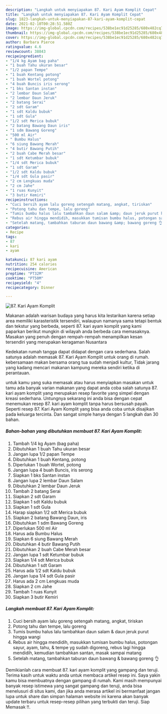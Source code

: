 ```yaml
---
description: "Langkah untuk menyiapakan 87. Kari Ayam Komplit Cepat"
title: "Langkah untuk menyiapakan 87. Kari Ayam Komplit Cepat"
slug: 1823-langkah-untuk-menyiapakan-87-kari-ayam-komplit-cepat
date: 2021-02-10T00:28:51.580Z
image: https://img-global.cpcdn.com/recipes/538be1ec91d25285/680x482cq70/87-kari-ayam-komplit-foto-resep-utama.jpg
thumbnail: https://img-global.cpcdn.com/recipes/538be1ec91d25285/680x482cq70/87-kari-ayam-komplit-foto-resep-utama.jpg
cover: https://img-global.cpcdn.com/recipes/538be1ec91d25285/680x482cq70/87-kari-ayam-komplit-foto-resep-utama.jpg
author: Barbara Pierce
ratingvalue: 4.6
reviewcount: 38843
recipeingredient:
- "1/4 kg Ayam bag paha"
- "1 buah Tahu ukuran besar"
- "1/2 papan Tempe"
- "1 buah Kentang potong"
- "1 buah Wortel potong"
- "4 buah Buncis iris serong"
- "1 bks Santan instan"
- "2 lembar Daun Salam"
- "2 lembar Daun Jeruk"
- "2 batang Serai"
- "2 sdt Garam"
- "1 sdt Kaldu bubuk"
- "1 sdt Gula"
- "1/2 sdt Merica bubuk"
- "2 batang Bawang Daun iris"
- "1 sdm Bawang Goreng"
- "500 ml Air"
- " Bumbu Halus"
- "6 siung Bawang Merah"
- "4 butir Bawang Putih"
- "2 buah Cabe Merah besar"
- "1 sdt Ketumbar bubuk"
- "1/4 sdt Merica bubuk"
- "1 sdt Garam"
- "1/2 sdt Kaldu bubuk"
- "1/4 sdt Gula pasir"
- "2 cm Lengkuas muda"
- "2 cm Jahe"
- "1 ruas Kunyit"
- "3 butir Kemiri"
recipeinstructions:
- "Cuci bersih ayam lalu goreng setengah matang, angkat, tiriskan"
- "Potong tahu dan tempe, lalu goreng"
- "Tumis bumbu halus lalu tambahkan daun salam &amp; daun jeruk purut hingga wangi"
- "Rebus air hingga mendidih, masukkan tumisan bumbu halus, potongan sayur, ayam, tahu, &amp; tempe yg sudah digoreng, rebus lagi hingga mendidih, kemudian tambahkan santan, masak sampai matang"
- "Setelah matang, tambahkan taburan daun bawang &amp; bawang goreng 👌"
categories:
- Recipe
tags:
- 87
- kari
- ayam

katakunci: 87 kari ayam 
nutrition: 254 calories
recipecuisine: American
preptime: "PT32M"
cooktime: "PT50M"
recipeyield: "4"
recipecategory: Dinner

---
```



![87. Kari Ayam Komplit](https://img-global.cpcdn.com/recipes/538be1ec91d25285/680x482cq70/87-kari-ayam-komplit-foto-resep-utama.jpg)

Makanan adalah warisan budaya yang harus kita lestarikan karena setiap area memiliki karasteristik tersendiri, walaupun namanya sama tetapi bentuk dan tekstur yang berbeda, seperti 87. kari ayam komplit yang kami paparkan berikut mungkin di wilayah anda berbeda cara memasaknya. Masakan yang penuh dengan rempah-rempah menampilkan kesan tersendiri yang merupakan keragaman Nusantara



Kedekatan rumah tangga dapat didapat dengan cara sederhana. Salah satunya adalah memasak 87. Kari Ayam Komplit untuk orang di rumah. kebersamaan makan bersama orang tua sudah menjadi kultur, Tidak jarang yang kadang mencari makanan kampung mereka sendiri ketika di perantauan.

untuk kamu yang suka memasak atau harus menyiapkan masakan untuk tamu ada banyak varian makanan yang dapat anda coba salah satunya 87. kari ayam komplit yang merupakan resep favorite yang simpel dengan kreasi sederhana. Untungnya sekarang ini anda bisa dengan cepat menemukan resep 87. kari ayam komplit tanpa harus bersusah payah.
Seperti resep 87. Kari Ayam Komplit yang bisa anda coba untuk disajikan pada keluarga tercinta. Dan sangat simple hanya dengan 5 langkah dan 30 bahan.


<!--inarticleads1-->

##### Bahan-bahan yang dibutuhkan membuat 87. Kari Ayam Komplit:

1. Tambah 1/4 kg Ayam (bag paha)
1. Dibutuhkan 1 buah Tahu ukuran besar
1. Jangan lupa 1/2 papan Tempe
1. Dibutuhkan 1 buah Kentang, potong
1. Diperlukan 1 buah Wortel, potong
1. Jangan lupa 4 buah Buncis, iris serong
1. Siapkan 1 bks Santan instan
1. Jangan lupa 2 lembar Daun Salam
1. Dibutuhkan 2 lembar Daun Jeruk
1. Tambah 2 batang Serai
1. Siapkan 2 sdt Garam
1. Siapkan 1 sdt Kaldu bubuk
1. Siapkan 1 sdt Gula
1. Harap siapkan 1/2 sdt Merica bubuk
1. Siapkan 2 batang Bawang Daun, iris
1. Dibutuhkan 1 sdm Bawang Goreng
1. Diperlukan 500 ml Air
1. Harus ada  Bumbu Halus
1. Siapkan 6 siung Bawang Merah
1. Dibutuhkan 4 butir Bawang Putih
1. Dibutuhkan 2 buah Cabe Merah besar
1. Jangan lupa 1 sdt Ketumbar bubuk
1. Siapkan 1/4 sdt Merica bubuk
1. Dibutuhkan 1 sdt Garam
1. Harus ada 1/2 sdt Kaldu bubuk
1. Jangan lupa 1/4 sdt Gula pasir
1. Harus ada 2 cm Lengkuas muda
1. Siapkan 2 cm Jahe
1. Tambah 1 ruas Kunyit
1. Siapkan 3 butir Kemiri




<!--inarticleads2-->

##### Langkah membuat  87. Kari Ayam Komplit:

1. Cuci bersih ayam lalu goreng setengah matang, angkat, tiriskan
1. Potong tahu dan tempe, lalu goreng
1. Tumis bumbu halus lalu tambahkan daun salam &amp; daun jeruk purut hingga wangi
1. Rebus air hingga mendidih, masukkan tumisan bumbu halus, potongan sayur, ayam, tahu, &amp; tempe yg sudah digoreng, rebus lagi hingga mendidih, kemudian tambahkan santan, masak sampai matang
1. Setelah matang, tambahkan taburan daun bawang &amp; bawang goreng 👌




Demikianlah cara membuat 87. kari ayam komplit yang gampang dan teruji. Terima kasih untuk waktu anda untuk membaca artikel resep ini. Saya yakin kamu bisa membuatnya dengan gampang di rumah. Kami masih mempunyai banyak resep istimewa yang sangat gampang dan teruji, anda bisa menelusuri di situs kami, dan jika anda merasa artikel ini bermanfaat jangan lupa untuk share dan simpan halaman website ini karena akan banyak update terbaru untuk resep-resep pilihan yang terbukti dan teruji. Siap Memasak !!. 
